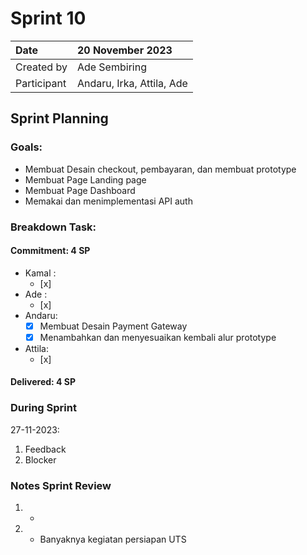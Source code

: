 # Sprint 10


|Date| 20 November 2023|
| :- | :- |
|Created by|Ade Sembiring|
|Participant|Andaru, Irka, Attila, Ade|
## Sprint Planning
### Goals:
- Membuat Desain checkout, pembayaran, dan membuat prototype  
- Membuat Page Landing page
- Membuat Page Dashboard
- Memakai dan menimplementasi API auth 

### Breakdown Task:
#### Commitment: 4 SP
- Kamal :
  - [x] 
- Ade   : 
  - [x] 
- Andaru: 
  - [x] Membuat Desain Payment Gateway
  - [X] Menambahkan dan menyesuaikan kembali alur prototype
- Attila: 
  - [x] 
#### Delivered:	 4 SP
### During Sprint
27-11-2023:

1. Feedback
1. Blocker
### Notes Sprint Review
1. - 
2. - Banyaknya kegiatan persiapan UTS
